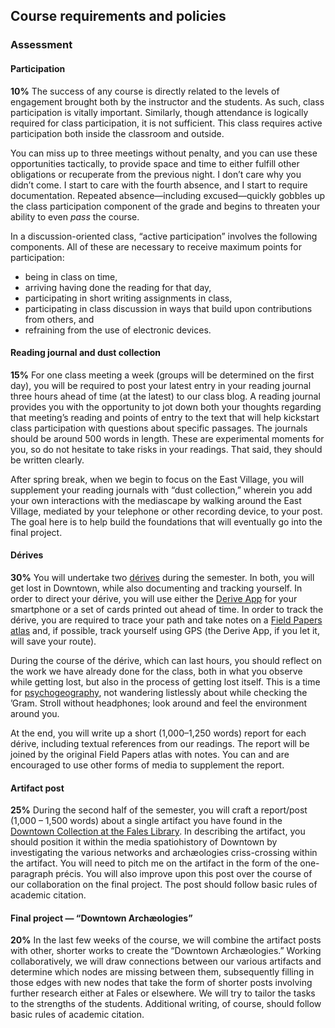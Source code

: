 ## Course requirements and policies

### Assessment

#### Participation

**10%** The success of any course is directly related to the levels of engagement
brought both by the instructor and the students. As such, class participation
is vitally important. Similarly, though attendance is logically required for
class participation, it is not sufficient. This class requires active
participation both inside the classroom and outside.  

You can miss up to three meetings without penalty, and you can use these
opportunities tactically, to provide space and time to either fulfill other
obligations or recuperate from the previous night. I don’t care why you didn’t
come. I start to care with the fourth absence, and I start to require
documentation. Repeated absence—including excused—quickly gobbles up the class
participation component of the grade and begins to threaten your ability to
even *pass* the course.

In a discussion-oriented class, “active participation” involves the following
components. All of these are necessary to receive maximum points for
participation:

* being in class on time,
* arriving having done the reading for that day,
* participating in short writing assignments in class,
* participating in class discussion in ways that build upon contributions from others, and
* refraining from the use of electronic devices.

#### Reading journal and dust collection

**15%** For one class meeting a week (groups will be determined on the first
day), you will be required to post your latest entry in your reading journal
three hours ahead of time (at the latest) to our class blog. A reading journal
provides you with the opportunity to jot down both your thoughts regarding
that meeting’s reading and points of entry to the text that will help
kickstart class participation with questions about specific passages. The
journals should be around 500 words in length. These are experimental moments
for you, so do not hesitate to take risks in your readings. That said, they
should be written clearly. 

After spring break, when we begin to focus on the East Village, you will
supplement your reading journals with “dust collection,” wherein you add your
own interactions with the mediascape by walking around the East Village,
mediated by your telephone or other recording device, to your post. The goal
here is to help build the foundations that will eventually go into the final
project. 

#### Dérives

**30%** You will undertake two
[dérives](http://www.cddc.vt.edu/sionline/si/theory.html) during the semester.
In both, you will get lost in Downtown, while also documenting and tracking
yourself. In order to direct your dérive, you will use either the [Derive
App](http://deriveapp.com/s/v2/) for your smartphone or a set of cards printed
out ahead of time. In order to track the dérive, you are required to trace
your path and take notes on a [Field Papers
atlas](http://fieldpapers.org/compose#14/40.7220/-73.9924) and, if possible,
track yourself using GPS (the Derive App, if you let it, will save your
route).

During the course of the dérive, which can last hours, you should reflect on
the work we have already done for the class, both in what you observe
while getting lost, but also in the process of getting lost itself. This is a
time for [psychogeography](https://en.wikipedia.org/wiki/Psychogeography), not
wandering listlessly about while checking the ’Gram. Stroll without
headphones; look around and feel the environment around you.
  
At the end, you will write up a short (1,000–1,250 words) report for each
dérive, including textual references from our readings. The report will be
joined by the original Field Papers atlas with notes. You can and are
encouraged to use other forms of media to supplement the report.

#### Artifact post

**25%** During the second half of the semester, you will craft a report/post (1,000 –
1,500 words) about a single artifact you have found in the [Downtown
Collection at the Fales
Library](https://guides.nyu.edu/downtown-collection/overview). In describing
the artifact, you should position it within the media spatiohistory of
Downtown by investigating the various networks and archæologies
criss-crossing within the artifact. You will need to pitch me on the artifact
in the form of the one-paragraph précis. You will also improve upon this post
over the course of our collaboration on the final project. The post should
follow basic rules of academic citation.

#### Final project — “Downtown Archæologies”

**20%** In the last few weeks of the course, we will combine the artifact
posts with other, shorter works to create the “Downtown Archæologies.”
Working collaboratively, we will draw connections between our various
artifacts and determine which nodes are missing between them, subsequently
filling in those edges with new nodes that take the form of shorter posts
involving further research either at Fales or elsewhere. We will try to tailor
the tasks to the strengths of the students. Additional writing, of course,
should follow basic rules of academic citation.
